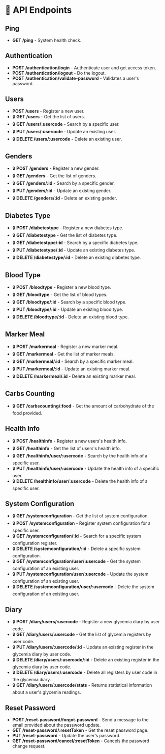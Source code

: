 # 📡 API Endpoints

## Ping
- **GET /ping** - System health check.

## Authentication
- **POST /authentication/login** - Authenticate user and get access token.
- **POST /authentication/logout** - Do the logout.
- **POST /authentication/validate-password** - Validates a user's password.

## Users
- **POST /users** - Register a new user.
- 🔒 **GET /users** - Get the list of users.
- 🔒 **GET /users/:usercode** - Search by a specific user.
- 🔒 **PUT /users/:usercode** - Update an existing user.
- 🔒 **DELETE /users/:usercode** - Delete an existing user.

## Genders
- 🔒 **POST /genders** - Register a new gender.
- 🔒 **GET /genders** - Get the list of genders.
- 🔒 **GET /genders/:id** - Search by a specific gender.
- 🔒 **PUT /genders/:id** - Update an existing gender.
- 🔒 **DELETE /genders/:id** - Delete an existing gender.

## Diabetes Type
- 🔒 **POST /diabetestype** - Register a new diabetes type.
- 🔒 **GET /diabetestype** - Get the list of diabetes type.
- 🔒 **GET /diabetestype/:id** - Search by a specific diabetes type.
- 🔒 **PUT /diabetestype/:id** - Update an existing diabetes type.
- 🔒 **DELETE /diabetestype/:id** - Delete an existing diabetes type.

## Blood Type
- 🔒 **POST /bloodtype** - Register a new blood type.
- 🔒 **GET /bloodtype** - Get the list of blood types.
- 🔒 **GET /bloodtype/:id** - Search by a specific blood type.
- 🔒 **PUT /bloodtype/:id** - Update an existing blood type.
- 🔒 **DELETE /bloodtype/:id** - Delete an existing blood type.

## Marker Meal
- 🔒 **POST /markermeal** - Register a new marker meal.
- 🔒 **GET /markermeal** - Get the list of marker meals.
- 🔒 **GET /markermeal/:id** - Search by a specific marker meal.
- 🔒 **PUT /markermeal/:id** - Update an existing marker meal.
- 🔒 **DELETE /markermeal/:id** - Delete an existing marker meal.

## Carbs Counting
- 🔒 **GET /carbscounting/:food** - Get the amount of carbohydrate of the food provided.

## Health Info
- 🔒 **POST /healthinfo** - Register a new users's health info.
- 🔒 **GET /healthinfo** - Get the list of users's health info.
- 🔒 **GET /healthinfo/user/:usercode** - Search by the health info of a specific user.
- 🔒 **PUT /healthinfo/user/:usercode** - Update the health info of a specific user.
- 🔒 **DELETE /healthinfo/user/:usercode** - Delete the health info of a specific user.

## System Configuration
- 🔒 **GET /systemconfiguration** - Get the list of system configuration.
- 🔒 **POST /systemconfiguration** - Register system configuration for a specific user.
- 🔒 **GET /systemconfiguration/:id** - Search for a specific system configuration register.
- 🔒 **DELETE /systemconfiguration/:id** - Delete a specific system configuration.
- 🔒 **GET /systemconfiguration/user/:usercode** - Get the system configuration of an existing user.
- 🔒 **PUT /systemconfiguration/user/:usercode** - Update the system configuration of an existing user.
- 🔒 **DELETE /systemconfiguration/user/:usercode** - Delete the system configuration of an existing user.

## Diary
- 🔒 **POST /diary/users/:usercode** - Register a new glycemia diary by user code.
- 🔒 **GET /diary/users/:usercode** - Get the list of glycemia registers by user code.
- 🔒 **PUT /diary/users/:usercode/:id** - Update an existing register in the glycemia diary by user code.
- 🔒 **DELETE /diary/users/:usercode/:id** - Delete an existing register in the glycemia diary by user code.
- 🔒 **DELETE /diary/users/:usercode** - Delete all registers by user code in the glycemia diary.
- 🔒 **GET /diary/users/:usercode/stats** - Returns statistical information about a user's glycemia readings.

## Reset Password
- **POST /reset-password/forgot-password** - Send a message to the email provided about the password update.
- **GET /reset-password/:resetToken** - Get the reset password page.
- **PUT /reset-password** - Update the user's password.
- **GET /reset-password/cancel/:resetToken** - Cancels the password change request.